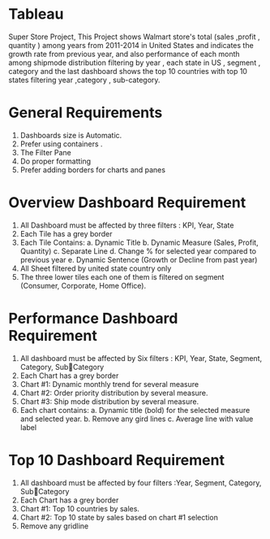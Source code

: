 # Tableau
Super Store Project, This Project shows Walmart store's total (sales ,profit , quantity ) among years from 2011-2014 in United States and indicates the growth rate from previous year, and also performance of each month among shipmode distribution filtering by year , each state in US , segment , category and the last dashboard shows the top 10 countries with top 10 states filtering year ,category , sub-category. 
 
#  General Requirements

1. Dashboards size is Automatic.
2. Prefer using containers .
3. The Filter Pane
4. Do proper formatting
5. Prefer adding borders for charts and panes

# Overview Dashboard Requirement
1. All Dashboard must be affected by three filters : KPI, Year, State
2. Each Tile has a grey border
3. Each Tile Contains: 
   a. Dynamic Title
   b. Dynamic Measure (Sales, Profit, Quantity)
   c. Separate Line
   d. Change % for selected year compared to previous year
   e. Dynamic Sentence (Growth or Decline from past year)
4. All Sheet filtered by united state country only
5. The three lower tiles each one of them is filtered on segment (Consumer, Corporate, 
Home Office).

# Performance Dashboard Requirement
1. All dashboard must be affected by Six filters : KPI, Year, State, Segment, Category, SubCategory
2. Each Chart has a grey border
3. Chart #1: Dynamic monthly trend for several measure
4. Chart #2: Order priority distribution by several measure.
5. Chart #3: Ship mode distribution by several measure.
6. Each chart contains:
   a. Dynamic title (bold) for the selected measure and selected year.
   b. Remove any gird lines
   c. Average line with value label
   
# Top 10 Dashboard Requirement
1. All dashboard must be affected by four filters :Year, Segment, Category, SubCategory
2. Each Chart has a grey border
3. Chart #1: Top 10 countries by sales.
4. Chart #2: Top 10 state by sales based on chart #1 selection
5. Remove any gridline




